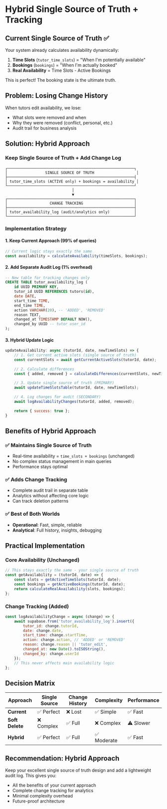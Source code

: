# Hybrid Single Source of Truth + Tracking

## Current Single Source of Truth ✅
Your system already calculates availability dynamically:

1. **Time Slots** (`tutor_time_slots`) = "When I'm potentially available"
2. **Bookings** (`bookings`) = "When I'm actually booked"  
3. **Real Availability** = Time Slots - Active Bookings

This is perfect! The booking state is the ultimate truth.

## Problem: Losing Change History
When tutors edit availability, we lose:
- What slots were removed and when
- Why they were removed (conflict, personal, etc.)
- Audit trail for business analysis

## Solution: Hybrid Approach

### Keep Single Source of Truth + Add Change Log

```
┌─────────────────────────────────────────────────────────┐
│                 SINGLE SOURCE OF TRUTH                   │
├─────────────────────────────────────────────────────────┤
│ tutor_time_slots (ACTIVE only) + bookings = availability │
└─────────────────────────────────────────────────────────┘
                              │
                              ▼
┌─────────────────────────────────────────────────────────┐
│                   CHANGE TRACKING                       │
├─────────────────────────────────────────────────────────┤
│ tutor_availability_log (audit/analytics only)           │
└─────────────────────────────────────────────────────────┘
```

### Implementation Strategy

#### 1. Keep Current Approach (99% of queries)
```javascript
// Current logic stays exactly the same
const availability = calculateAvailability(timeSlots, bookings);
```

#### 2. Add Separate Audit Log (1% overhead)
```sql
-- New table for tracking changes only
CREATE TABLE tutor_availability_log (
    id UUID PRIMARY KEY,
    tutor_id UUID REFERENCES tutors(id),
    date DATE,
    start_time TIME,
    end_time TIME,
    action VARCHAR(20), -- 'ADDED', 'REMOVED'
    reason TEXT,
    changed_at TIMESTAMP DEFAULT NOW(),
    changed_by UUID -- tutor user_id
);
```

#### 3. Hybrid Update Logic
```javascript
updateAvailability: async (tutorId, date, newTimeSlots) => {
    // 1. Get current active slots (single source of truth)
    const currentSlots = await getCurrentActiveSlots(tutorId, date);
    
    // 2. Calculate differences
    const { added, removed } = calculateDifferences(currentSlots, newTimeSlots);
    
    // 3. Update single source of truth (PRIMARY)
    await updateTimeSlotsTable(tutorId, date, newTimeSlots);
    
    // 4. Log changes for audit (SECONDARY)
    await logAvailabilityChanges(tutorId, added, removed);
    
    return { success: true };
}
```

## Benefits of Hybrid Approach

### ✅ Maintains Single Source of Truth
- Real-time availability = `time_slots + bookings` (unchanged)
- No complex status management in main queries
- Performance stays optimal

### ✅ Adds Change Tracking
- Complete audit trail in separate table
- Analytics without affecting core logic
- Can track deletion patterns

### ✅ Best of Both Worlds
- **Operational**: Fast, simple, reliable
- **Analytical**: Full history, insights, debugging

## Practical Implementation

### Core Availability (Unchanged)
```javascript
// This stays exactly the same - your single source of truth
const getAvailability = (tutorId, date) => {
    const slots = getActiveTimeSlots(tutorId, date);
    const bookings = getActiveBookings(tutorId, date); 
    return calculateRealAvailability(slots, bookings);
};
```

### Change Tracking (Added)
```javascript
const logAvailabilityChange = async (change) => {
    await supabase.from('tutor_availability_log').insert({
        tutor_id: change.tutorId,
        date: change.date,
        start_time: change.startTime,
        action: change.action, // 'ADDED' or 'REMOVED'
        reason: change.reason || 'tutor_edit',
        changed_at: new Date().toISOString(),
        changed_by: change.userId
    });
    // This never affects main availability logic
};
```

## Decision Matrix

| Approach | Single Source | Change History | Complexity | Performance |
|----------|---------------|----------------|------------|-------------|
| **Current** | ✅ Perfect | ❌ Lost | ✅ Simple | ✅ Fast |
| **Soft Delete** | ❌ Complex | ✅ Full | ❌ Complex | ⚠️ Slower |
| **Hybrid** | ✅ Perfect | ✅ Full | ✅ Moderate | ✅ Fast |

## Recommendation: Hybrid Approach

Keep your excellent single source of truth design and add a lightweight audit log. This gives you:
- All the benefits of your current approach
- Complete change tracking for analytics
- Minimal complexity overhead
- Future-proof architecture